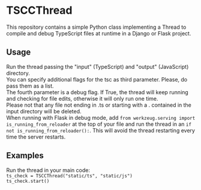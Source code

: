 # TSCCThread
This repository contains a simple Python class implementing a Thread to compile and debug TypeScript files at runtime in a Django or Flask project.  
## Usage
Run the thread passing the "input" (TypeScript) and "output" (JavaScript) directory.  
You can specify additional flags for the tsc as third parameter. Please, do pass them as a list.   
The fourth parameter is a debug flag. If True, the thread will keep running and checking for file edits, otherwise it will only run one time.  
Please not that any file not ending in .ts or starting with a . contained in the input directory will be deleted.  
When running with Flask in debug mode, add `from werkzeug.serving import is_running_from_reloader` at the top of your file and run the thread in an `if not is_running_from_reloader():`. This will avoid the thread restarting every time the server restarts.  
## Examples
Run the thread in your main code:  
`ts_check = TSCCThread("static/ts", "static/js")`  
`ts_check.start()`  
